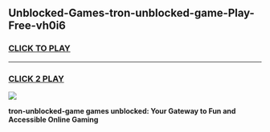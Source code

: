 
## Unblocked-Games-tron-unblocked-game-Play-Free-vh0i6
<h3>
<a href="https://premium76.site?title=tron-unblocked-game&ref=20A">CLICK TO PLAY</a></h3>
<hr>

<h3>
<a href="https://premium76.site?title=tron-unblocked-game&ref=20A">CLICK 2 PLAY</a>
  
</h3>

<a href="https://premium76.site?title=tron-unblocked-game&ref=20A"><img src="https://clearcache.store/games.png"></a>


**tron-unblocked-game games unblocked: Your Gateway to Fun and Accessible Online Gaming**
